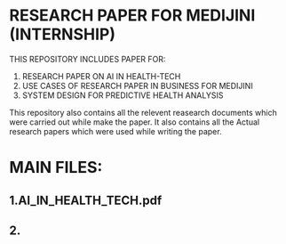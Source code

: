 # RESEARCH PAPER FOR MEDIJINI (INTERNSHIP)
THIS REPOSITORY INCLUDES PAPER FOR:
1)  RESEARCH PAPER ON AI IN HEALTH-TECH
2)  USE CASES OF RESEARCH PAPER IN BUSINESS FOR MEDIJINI
3)  SYSTEM DESIGN FOR PREDICTIVE HEALTH ANALYSIS



This repository also contains all the relevent reasearch documents which were carried out while make the paper.
It also contains all the Actual research papers which were used while writing the paper.

<H1>
  MAIN FILES:
</H1>
<H2>1.AI_IN_HEALTH_TECH.pdf</H2>
<H2>2.</H2>
